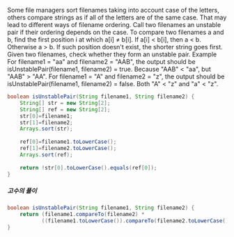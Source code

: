 Some file managers sort filenames taking into account case of the letters, others compare strings as if all of the letters are of the same case. That may lead to different ways of filename ordering.
Call two filenames an unstable pair if their ordering depends on the case.
To compare two filenames a and b, find the first position i at which a[i] ≠ b[i]. If a[i] < b[i], then a < b. Otherwise a > b. If such position doesn't exist, the shorter string goes first.
Given two filenames, check whether they form an unstable pair.
Example
For filename1 = "aa" and filename2 = "AAB", the output should be
isUnstablePair(filename1, filename2) = true.
Because "AAB" < "aa", but "AAB" > "AA".
For filename1 = "A" and filename2 = "z", the output should be
isUnstablePair(filename1, filename2) = false.
Both "A" < "z" and "a" < "z".

```java
boolean isUnstablePair(String filename1, String filename2) {
    String[] str = new String[2];
    String[] ref = new String[2];
    str[0]=filename1;
    str[1]=filename2;
    Arrays.sort(str);
    
    ref[0]=filename1.toLowerCase();
    ref[1]=filename2.toLowerCase();
    Arrays.sort(ref);    
    
    return !str[0].toLowerCase().equals(ref[0]); 
}
```

##### 고수의 풀이
```java
boolean isUnstablePair(String filename1, String filename2) {
    return (filename1.compareTo(filename2) * 
           ((filename1.toLowerCase()).compareTo(filename2.toLowerCase())) < 0);
}
```